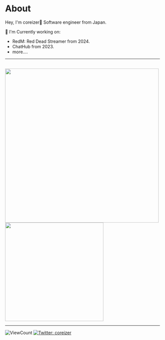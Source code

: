 # About

Hey, I'm coreizer👋 Software engineer from Japan.

📄 I'm Currently working on:

- RedM: Red Dead Streamer from 2024.
- ChatHub from 2023.
- more....

---

<br>
<img width="500" src="https://github-readme-stats.vercel.app/api?username=coreizer&theme=tokyonight&show_icons=true">
<img width="320" src="https://github-readme-stats.vercel.app/api/top-langs/?username=coreizer&theme=tokyonight&layout=compact">

---

![ViewCount](https://views.whatilearened.today/views/github/coreizer/views.svg?cache=remove)
[![Twitter: coreizer](https://img.shields.io/twitter/follow/coreizer?style=social)](https://twitter.com/coreizer)
